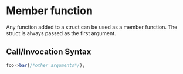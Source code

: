 # Member function

Any function added to a struct can be used as a member function.
The struct is always passed as the first argument.

## Call/Invocation Syntax

```js
foo->bar(/*other arguments*/); 
```
